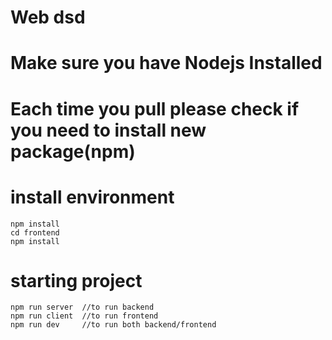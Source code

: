 # Web dsd
# Make sure you have Nodejs Installed 
# Each time you pull please check if you need to install new package(npm)
# install environment
    npm install
    cd frontend
    npm install
   
# starting project
    npm run server  //to run backend
    npm run client  //to run frontend
    npm run dev     //to run both backend/frontend

